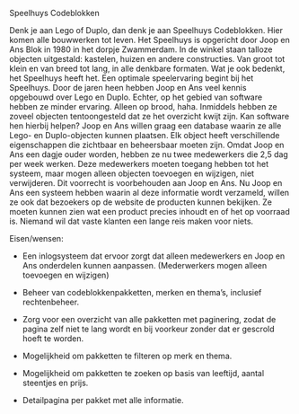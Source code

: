 Speelhuys Codeblokken

Denk je aan Lego of Duplo, dan denk je aan Speelhuys Codeblokken. Hier komen alle bouwwerken tot leven. Het Speelhuys is opgericht door Joop en Ans Blok in 1980 in het dorpje Zwammerdam.
In de winkel staan talloze objecten uitgestald: kastelen, huizen en andere constructies. Van groot tot klein en van breed tot lang, in alle denkbare formaten. Wat je ook bedenkt, het Speelhuys heeft het.
Een optimale speelervaring begint bij het Speelhuys. Door de jaren heen hebben Joop en Ans veel kennis opgebouwd over Lego en Duplo. Echter, op het gebied van software hebben ze minder ervaring. Alleen op brood, haha. Inmiddels hebben ze zoveel objecten tentoongesteld dat ze het overzicht kwijt zijn. Kan software hen hierbij helpen?
Joop en Ans willen graag een database waarin ze alle Lego- en Duplo-objecten kunnen plaatsen. Elk object heeft verschillende eigenschappen die zichtbaar en beheersbaar moeten zijn. Omdat Joop en Ans een dagje ouder worden, hebben ze nu twee medewerkers die 2,5 dag per week werken. Deze medewerkers moeten toegang hebben tot het systeem, maar mogen alleen objecten toevoegen en wijzigen, niet verwijderen. Dit voorrecht is voorbehouden aan Joop en Ans.
Nu Joop en Ans een systeem hebben waarin al deze informatie wordt verzameld, willen ze ook dat bezoekers op de website de producten kunnen bekijken. Ze moeten kunnen zien wat een product precies inhoudt en of het op voorraad is. Niemand wil dat vaste klanten een lange reis maken voor niets.

Eisen/wensen:  
-	Een inlogsysteem dat ervoor zorgt dat alleen medewerkers en Joop en Ans onderdelen kunnen aanpassen. (Mederwerkers mogen alleen toevoegen en wijzigen)
  
-	Beheer van codeblokkenpakketten, merken en thema’s, inclusief rechtenbeheer.
  
-	Zorg voor een overzicht van alle pakketten met paginering, zodat de pagina zelf niet te lang wordt en bij voorkeur zonder dat er gescrold hoeft te worden.
  
-	Mogelijkheid om pakketten te filteren op merk en thema.
  
-	Mogelijkheid om pakketten te zoeken op basis van leeftijd, aantal steentjes en prijs.
  
-	Detailpagina per pakket met alle informatie.


